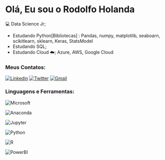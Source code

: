 # Olá, Eu sou o Rodolfo Holanda

💻 Data Science Jr;
- Estudando Python[Bibliotecas] :  Pandas, numpy, matplotlib, seaboarn, scikitlearn, sklearn, Keras, StatsModel
- Estudando SQL;
- Estudando Cloud ☁️; Azure, AWS, Google Cloud

### Meus Contatos: 

[![Linkedin](https://img.shields.io/badge/LinkedIn-0077B5?style=for-the-badge&logo=linkedin&logoColor=white)](https://www.linkedin.com/in/rodolfo-rodrigues-37073257/)
[![Twitter](https://img.shields.io/badge/Twitter-1DA1F2?style=for-the-badge&logo=twitter&logoColor=white)](https://twitter.com/RodolfoRholanda/)
[![Gmail](https://img.shields.io/badge/Gmail-D14836?style=for-the-badge&logo=gmail&logoColor=white)](rodolfoholanda7@gmail.com/)

### Linguagens e Ferramentas:  
![Microsoft](https://img.shields.io/badge/Microsoft-666666?style=for-the-badge&logo=microsoft&logoColor=white)

![Anaconda](https://img.shields.io/badge/conda-342B029.svg?&style=for-the-badge&logo=anaconda&logoColor=white)

![Jupyter](https://img.shields.io/badge/Jupyter-F37626.svg?&style=for-the-badge&logo=Jupyter&logoColor=white)

![Python](https://img.shields.io/badge/Python-FFD43B?style=for-the-badge&logo=python&logoColor=blue)

![R](https://img.shields.io/badge/R-276DC3?style=for-the-badge&logo=r&logoColor=white)

![PowerBI](https://img.shields.io/badge/PowerBI-F2C811?style=for-the-badge&logo=Power%20BI&logoColor=white)



